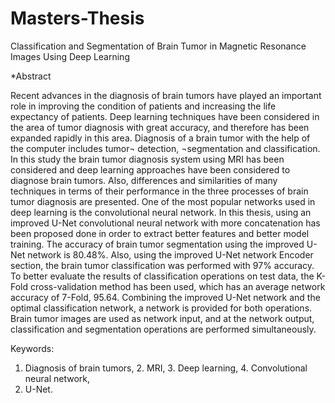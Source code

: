 # Masters-Thesis

Classification and Segmentation of Brain Tumor in Magnetic Resonance Images Using Deep Learning


*Abstract

Recent advances in the diagnosis of brain tumors have played an important role in improving the condition of patients and increasing the life expectancy of patients. Deep learning techniques have been considered in the area of tumor diagnosis with great accuracy, and therefore has been expanded rapidly in this area. Diagnosis of a brain tumor with the help of the computer includes tumor¬ detection, ¬segmentation and classification. In this study the brain tumor diagnosis system using MRI has been considered and deep learning approaches have been considered to diagnose brain tumors. Also, differences and similarities of many techniques in terms of their performance in the three processes of brain tumor diagnosis are presented. 
One of the most popular networks used in deep learning is the convolutional neural network. In this thesis, using an improved U-Net convolutional neural network with more concatenation has been proposed done in order to extract better features and better model training. The accuracy of brain tumor segmentation using the improved U-Net network is 80.48%. Also, using the improved U-Net network Encoder section, the brain tumor classification was performed with 97% accuracy. To better evaluate the results of classification operations on test data, the K-Fold cross-validation method has been used, which has an average network accuracy of 7-Fold, 95.64. Combining the improved U-Net network and the optimal classification network, a network is provided for both operations. Brain tumor images are used as network input, and at the network output, classification and segmentation operations are performed simultaneously.

Keywords:  
1. Diagnosis of brain tumors,     2. MRI,    3. Deep learning,   4. Convolutional neural network, 
5. U-Net. 
